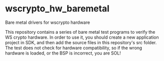# wscrypto_hw_baremetal
Bare metal drivers for wscrypto hardware

This repository contains a series of bare metal test programs to verify the WS crypto hardware. In order to use it, you should create a new application project in SDK, and then add the source files in this repository's src folder. The test does not check for hardware compatibility, so if the wrong hardware is loaded, or the BSP is incorrect, you are SOL!
